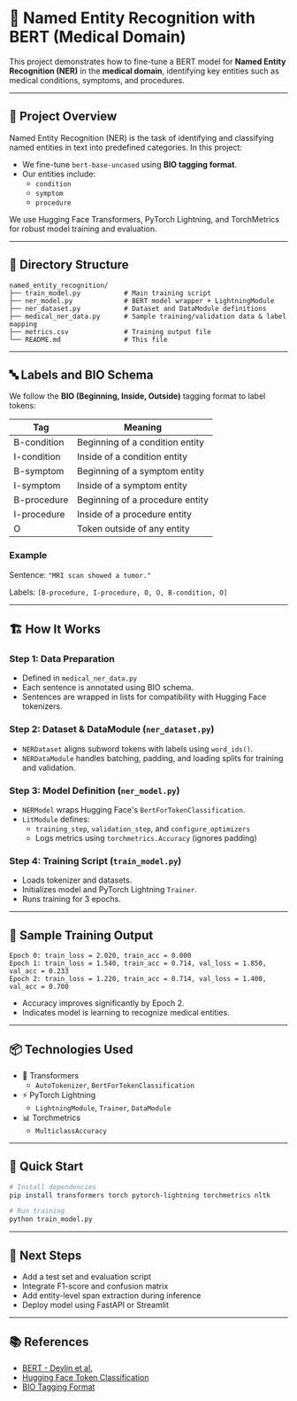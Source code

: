 # 🧠 Named Entity Recognition with BERT (Medical Domain)

This project demonstrates how to fine-tune a BERT model for **Named Entity Recognition (NER)** in the **medical domain**, identifying key entities such as medical conditions, symptoms, and procedures.

---

## 📌 Project Overview

Named Entity Recognition (NER) is the task of identifying and classifying named entities in text into predefined categories. In this project:

- We fine-tune `bert-base-uncased` using **BIO tagging format**.
- Our entities include:
  - `condition`
  - `symptom`
  - `procedure`

We use Hugging Face Transformers, PyTorch Lightning, and TorchMetrics for robust model training and evaluation.

---

## 📁 Directory Structure

```
named_entity_recognition/
├── train_model.py           # Main training script
├── ner_model.py             # BERT model wrapper + LightningModule
├── ner_dataset.py           # Dataset and DataModule definitions
├── medical_ner_data.py      # Sample training/validation data & label mapping
├── metrics.csv              # Training output file
└── README.md                # This file
```

---

## 🔤 Labels and BIO Schema

We follow the **BIO (Beginning, Inside, Outside)** tagging format to label tokens:

| Tag           | Meaning                            |
|---------------|-------------------------------------|
| B-condition   | Beginning of a condition entity     |
| I-condition   | Inside of a condition entity        |
| B-symptom     | Beginning of a symptom entity       |
| I-symptom     | Inside of a symptom entity          |
| B-procedure   | Beginning of a procedure entity     |
| I-procedure   | Inside of a procedure entity        |
| O             | Token outside of any entity         |

### Example

Sentence: `"MRI scan showed a tumor."`

Labels: `[B-procedure, I-procedure, O, O, B-condition, O]`

---

## 🏗️ How It Works

### Step 1: Data Preparation

- Defined in `medical_ner_data.py`
- Each sentence is annotated using BIO schema.
- Sentences are wrapped in lists for compatibility with Hugging Face tokenizers.

### Step 2: Dataset & DataModule (`ner_dataset.py`)

- `NERDataset` aligns subword tokens with labels using `word_ids()`.
- `NERDataModule` handles batching, padding, and loading splits for training and validation.

### Step 3: Model Definition (`ner_model.py`)

- `NERModel` wraps Hugging Face's `BertForTokenClassification`.
- `LitModule` defines:
  - `training_step`, `validation_step`, and `configure_optimizers`
  - Logs metrics using `torchmetrics.Accuracy` (ignores padding)

### Step 4: Training Script (`train_model.py`)

- Loads tokenizer and datasets.
- Initializes model and PyTorch Lightning `Trainer`.
- Runs training for 3 epochs.

---

## 🧪 Sample Training Output

```text
Epoch 0: train_loss = 2.020, train_acc = 0.000
Epoch 1: train_loss = 1.540, train_acc = 0.714, val_loss = 1.850, val_acc = 0.233
Epoch 2: train_loss = 1.220, train_acc = 0.714, val_loss = 1.400, val_acc = 0.700
```

- Accuracy improves significantly by Epoch 2.
- Indicates model is learning to recognize medical entities.

---

## 📦 Technologies Used

- 🤗 Transformers
  - `AutoTokenizer`, `BertForTokenClassification`
- ⚡ PyTorch Lightning
  - `LightningModule`, `Trainer`, `DataModule`
- 📊 Torchmetrics
  - `MulticlassAccuracy`

---

## 🚀 Quick Start

```bash
# Install dependencies
pip install transformers torch pytorch-lightning torchmetrics nltk

# Run training
python train_model.py
```

---

## 🧠 Next Steps

- Add a test set and evaluation script
- Integrate F1-score and confusion matrix
- Add entity-level span extraction during inference
- Deploy model using FastAPI or Streamlit

---

## 📚 References

- [BERT - Devlin et al.](https://arxiv.org/abs/1810.04805)
- [Hugging Face Token Classification](https://huggingface.co/docs/transformers/tasks/token_classification)
- [BIO Tagging Format](https://en.wikipedia.org/wiki/Inside–outside–beginning_(tagging))

